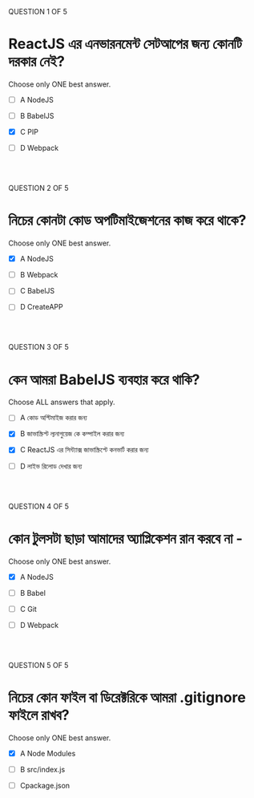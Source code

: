 QUESTION 1 OF 5
# ReactJS এর এনভারনমেন্ট সেটআপের জন্য কোনটি দরকার নেই? 

Choose only ONE best answer.
- [ ] A NodeJS

- [ ] B BabelJS

- [x] C PIP

- [ ] D Webpack
<br>
<br>


QUESTION 2 OF 5
# নিচের কোনটা কোড অপটিমাইজেশনের কাজ করে থাকে? 

Choose only ONE best answer.

- [x] A NodeJS 

- [ ] B Webpack

- [ ] C BabelJS

- [ ] D CreateAPP

<br>
<br>

QUESTION 3 OF 5
# কেন আমরা BabelJS ব্যবহার করে থাকি? 

Choose ALL answers that apply.

- [ ] A কোড অপ্টিমাইজ করার জন্য 

- [x] B জাভাস্ক্রিপ্ট ল্যনাগুয়েজ কে কম্পাইল করার জন্য 

- [x] C ReactJS এর সিন্ট্যাক্স জাভাস্ক্রিপ্টে কনভার্ট করার জন্য 

- [ ] D লাইভ রিলোড দেখার জন্য

<br>
<br>

QUESTION 4 OF 5
# কোন টুলসটা ছাড়া আমাদের অ্যাপ্লিকেশন রান করবে না - 

Choose only ONE best answer.

- [x] A NodeJS

- [ ] B Babel

- [ ] C Git

- [ ] D Webpack

<br>
<br>

QUESTION 5 OF 5
# নিচের কোন ফাইল বা ডিরেক্টরিকে আমরা .gitignore ফাইলে রাখব? 

Choose only ONE best answer.

- [x] A Node Modules

- [ ] B src/index.js

- [ ] Cpackage.json
